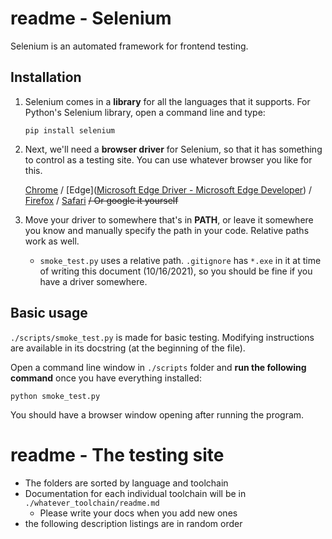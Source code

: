 # readme - Selenium

Selenium is an automated framework for frontend testing.

## Installation

1. Selenium comes in a **library** for all the languages that it supports. For Python's Selenium library, open a command line and type:

   ``````
   pip install selenium
   ``````

2. Next, we'll need a **browser driver** for Selenium, so that it has something to control as a testing site. You can use whatever browser you like for this.

   [Chrome](https://sites.google.com/chromium.org/driver/) / [Edge]([Microsoft Edge Driver - Microsoft Edge Developer](https://developer.microsoft.com/en-us/microsoft-edge/tools/webdriver/)) / [Firefox](https://github.com/mozilla/geckodriver/releases) / [Safari](https://webkit.org/blog/6900/webdriver-support-in-safari-10/) ~~/ Or google it yourself~~

3. Move your driver to somewhere that's in **PATH**, or leave it somewhere you know and manually specify the path in your code. Relative paths work as well.

   - `smoke_test.py` uses a relative path. `.gitignore` has `*.exe` in it at time of writing this document (10/16/2021), so you should be fine if you have a driver somewhere.

## Basic usage

 `./scripts/smoke_test.py` is made for basic testing. Modifying instructions are available in its docstring (at the beginning of the file). 

Open a command line window in `./scripts` folder and **run the following command** once you have everything installed:

``````
python smoke_test.py
``````

You should have a browser window opening after running the program.

# readme - The testing site

- The folders are sorted by language and toolchain
- Documentation for each individual toolchain will be in `./whatever_toolchain/readme.md`
  - Please write your docs when you add new ones
- the following description listings are in random order